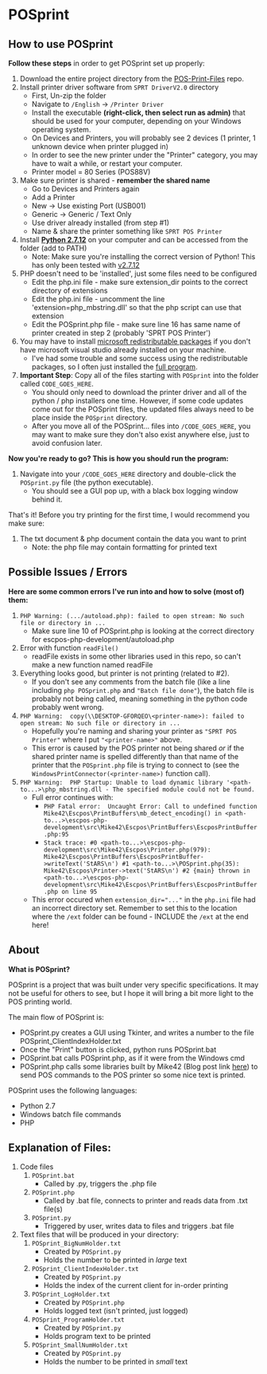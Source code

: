 # POSprint

## How to use POSprint

**Follow these steps** in order to get POSprint set up properly:

1. Download the entire project directory from the [POS-Print-Files](https://github.com/Beamanator/POS-Print-Files) repo.
1. Install printer driver software from `SPRT DriverV2.0` directory
    - First, Un-zip the folder
    - Navigate to `/English` -> `/Printer Driver`
    - Install the executable **(right-click, then select run as admin)** that should be used for your computer, depending on your Windows operating system.
    - On Devices and Printers, you will probably see 2 devices (1 printer, 1 unknown device when printer plugged in)
    - In order to see the new printer under the "Printer" category, you may have to wait a while, or restart your computer.
    - Printer model = 80 Series (POS88V)
1. Make sure printer is shared - **remember the shared name**
    - Go to Devices and Printers again
    - Add a Printer
    - New -> Use existing Port (USB001)
    - Generic -> Generic / Text Only
    - Use driver already installed (from step #1)
    - Name & share the printer something like `SPRT POS Printer`
1. Install **[Python 2.7.12](https://www.python.org/downloads/release/python-2712/)** on your computer and can be accessed from the folder (add to PATH)
    - Note: Make sure you're installing the correct version of Python! This has only been tested with [v2.7.12](https://www.python.org/downloads/release/python-2712/)
1. PHP doesn't need to be 'installed', just some files need to be configured
    - Edit the php.ini file - make sure extension_dir points to the correct directory of extensions
    - Edit the php.ini file - uncomment the line 'extension=php_mbstring.dll' so that the php script can use that extension
    - Edit the POSprint.php file - make sure line 16 has same name of printer created in step 2 (probably 'SPRT POS Printer')
1. You may have to install [microsoft redistributable packages](https://www.microsoft.com/en-eg/download/details.aspx?id=48145) if you don't have microsoft visual studio already installed on your machine.
    - I've had some trouble and some success using the redistributable packages, so I often just installed the [full program](https://msdn.microsoft.com/en-us/library/e2h7fzkw.aspx).
1. **Important Step**: Copy all of the files starting with `POSprint` into the folder called `CODE_GOES_HERE`.
    - You should only need to download the printer driver and all of the python / php installers one time. However, if some code updates come out for the POSprint files, the updated files always need to be place inside the `POSprint` directory.
    - After you move all of the POSprint... files into `/CODE_GOES_HERE`, you may want to make sure they don't also exist anywhere else, just to avoid confusion later.

**Now you're ready to go? This is how you should run the program:**
1. Navigate into your `/CODE_GOES_HERE` directory and double-click the `POSprint.py` file (the python executable).
    - You should see a GUI pop up, with a black box logging window behind it.

That's it! Before you try printing for the first time, I would recommend you make sure:

1. The txt document & php document contain the data you want to print
    - Note: the php file may contain formatting for printed text
    
## Possible Issues / Errors

**Here are some common errors I've run into and how to solve (most of) them:**

1. `PHP Warning: (.../autoload.php): failed to open stream: No such file or directory in ...`
    - Make sure line 10 of POSprint.php is looking at the correct directory for escpos-php-development/autoload.php
1. Error with function `readFile()`
    - readFile exists in some other libraries used in this repo, so can't make a new function named readFile
1. Everything looks good, but printer is not printing (related to #2).
    - If you don't see any comments from the batch file (like a line including `php POSprint.php` and `"Batch file done"`), the batch file is probably not being called, meaning something in the python code probably went wrong.
1. `PHP Warning:  copy(\\DESKTOP-GFORQEO\<printer-name>): failed to open stream: No such file or directory in ...`
    - Hopefully you're naming and sharing your printer as `"SPRT POS Printer"` where I put `"<printer-name>"` above.
    - This error is caused by the POS printer not being shared *or* if the shared printer name is spelled differently than that name of the printer that the `POSprint.php` file is trying to connect to (see the `WindowsPrintConnector(<printer-name>)` function call).
1. `PHP Warning:  PHP Startup: Unable to load dynamic library '<path-to...>\php_mbstring.dll - The specified module could not be found.`
    - Full error continues with:
        - `PHP Fatal error:  Uncaught Error: Call to undefined function Mike42\Escpos\PrintBuffers\mb_detect_encoding() in <path-to...>\escpos-php-development\src\Mike42\Escpos\PrintBuffers\EscposPrintBuffer.php:95`
        - `Stack trace: #0 <path-to...>\escpos-php-development\src\Mike42\Escpos\Printer.php(979): Mike42\Escpos\PrintBuffers\EscposPrintBuffer->writeText('StARS\n') #1 <path-to...>\POSprint.php(35): Mike42\Escpos\Printer->text('StARS\n') #2 {main} thrown in <path-to...>\escpos-php-development\src\Mike42\Escpos\PrintBuffers\EscposPrintBuffer.php on line 95`
    - This error occured when `extension_dir="..."` in the `php.ini` file had an incorrect directory set. Remember to set this to the location where the `/ext` folder can be found - INCLUDE the `/ext` at the end here!

## About

**What is POSprint?**

POSprint is a project that was built under very specific specifications. It may not be useful for others to see, but I hope it will bring a bit more light to the POS printing world.

The main flow of POSprint is:
- POSprint.py creates a GUI using Tkinter, and writes a number to the file POSprint_ClientIndexHolder.txt
- Once the "Print" button is clicked, python runs POSprint.bat
- POSprint.bat calls POSprint.php, as if it were from the Windows cmd
- POSprint.php calls some libraries built by Mike42 (Blog post link [here](https://mike42.me/blog/2015-04-getting-a-usb-receipt-printer-working-on-windows)) to send POS commands to the POS printer so some nice text is printed.

POSprint uses the following languages:
- Python 2.7
- Windows batch file commands
- PHP

## Explanation of Files:
1. Code files
    1. `POSprint.bat`
        - Called by .py, triggers the .php file
    1. `POSprint.php`
        - Called by .bat file, connects to printer and reads data from .txt file(s)
    1. `POSprint.py`
        - Triggered by user, writes data to files and triggers .bat file
1. Text files that will be produced in your directory:
    1. `POSprint_BigNumHolder.txt`
        - Created by `POSprint.py`
        - Holds the number to be printed in *large* text
    1. `POSprint_ClientIndexHolder.txt`
        - Created by `POSprint.py`
        - Holds the index of the current client for in-order printing
    1. `POSprint_LogHolder.txt`
        - Created by `POSprint.php`
        - Holds logged text (isn't printed, just logged)
    1. `POSprint_ProgramHolder.txt`
        - Created by `POSprint.py`
        - Holds program text to be printed
    1. `POSprint_SmallNumHolder.txt`
        - Created by `POSprint.py`
        - Holds the number to be printed in *small* text